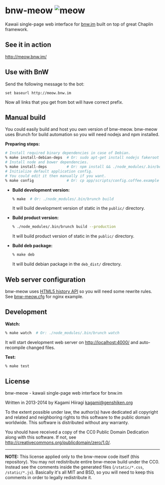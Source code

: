 # bnw-meow ![meow](http://meow.bnw.im/static/favicon-big.png)

Kawaii single-page web interface for [bnw.im](https://github.com/stiletto/bnw) built on top of great Chaplin framework.

## See it in action

http://meow.bnw.im/

## Use with BnW

Send the following message to the bot:
```
set baseurl http://meow.bnw.im
```
Now all links that you get from bot will have correct prefix.

## Manual build

You could easily build and host you own version of bnw-meow. bnw-meow uses Brunch for build automation so you will need nodejs and npm installed.

**Preparing steps:**
```bash
# Install required binary dependencies in case of Debian.
% make install-debian-deps  # Or: sudo apt-get install nodejs fakeroot
# Install node and bower dependencies.
% make install-deps         # Or: npm install && ./node_modules/.bin/bower install
# Initialize default application config.
# You could edit it then manually if you want.
% make config               # Or: cp app/scripts/config.coffee.example app/scripts/config.coffee
```

* **Build development version:**
  ```bash
  % make  # Or: ./node_modules/.bin/brunch build
  ```

  It will build development version of static in the `public/` directory.

* **Build product version:**
  ```bash
  % ./node_modules/.bin/brunch build --production
  ```

  It will build product version of static in the `public/` directory.

* **Build deb package:**
  ```bash
  % make deb
  ```

  It will build debian package in the `deb_dist/` directory.

## Web server configuration

bnw-meow uses [HTML5 history API](http://diveintohtml5.info/history.html) so you will need some rewrite rules. See [bnw-meow.cfg](https://github.com/Kagami/bnw-meow/blob/master/deb/etc/nginx/sites-available/bnw-meow.cfg) for nginx example.

## Development

**Watch:**
```bash
% make watch  # Or: ./node_modules/.bin/brunch watch
```

It will start development web server on <http://localhost:4000/> and auto-recompile changed files.

**Test:**
```bash
% make test
```

## License

bnw-meow - kawaii single-page web interface for bnw.im

Written in 2013-2014 by Kagami Hiiragi <kagami@genshiken.org>

To the extent possible under law, the author(s) have dedicated all copyright and related and neighboring rights to this software to the public domain worldwide. This software is distributed without any warranty.

You should have received a copy of the CC0 Public Domain Dedication along with this software. If not, see <http://creativecommons.org/publicdomain/zero/1.0/>.

---

**NOTE:** This license applied only to the bnw-meow code itself (this repository). You may not redistribute entire bnw-meow build under the CC0. Instead see the comments inside the generated files (`/static/*.css`, `/static/*.js`). Basically it's all MIT and BSD, so you will need to keep this comments in order to legally redistribute it.
